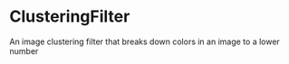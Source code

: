 # ClusteringFilter
An image clustering filter that breaks down colors in an image to a lower number
